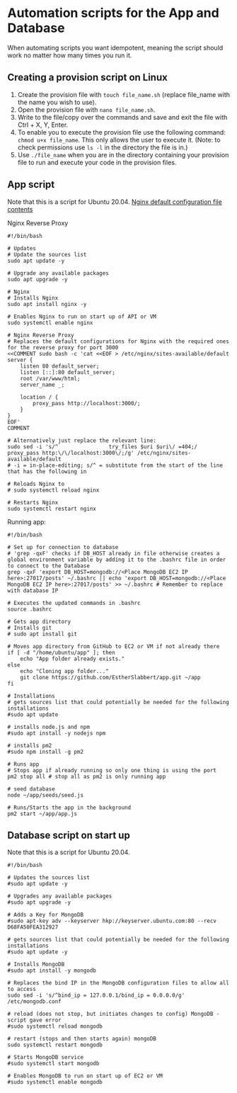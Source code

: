 # Automation scripts for the App and Database

When automating scripts you want idempotent, meaning the script should work no matter how many times you run it.

## Creating a provision script on Linux

1. Create the provision file with `touch file_name.sh` (replace file_name with the name you wish to use).
2. Open the provision file with `nano file_name.sh`.
3. Write to the file/copy over the commands and save and exit the file with Ctrl + X, Y, Enter.
4. To enable you to execute the provision file use the following command: `chmod u+x file_name`. This only allows the user to execute it. (Note: to check permissions use `ls -l` in the directory the file is in.)
5. Use `./file_name` when you are in the directory containing your provision file to run and execute your code in the provision files.

## App script

Note that this is a script for Ubuntu 20.04.
[Nginx default configuration file contents](https://www.coderrocketfuel.com/article/default-nginx-configuration-file-inside-sites-available-default)

Nginx Reverse Proxy
```shell
#!/bin/bash

# Updates
# Update the sources list
sudo apt update -y

# Upgrade any available packages
sudo apt upgrade -y

# Nginx
# Installs Nginx
sudo apt install nginx -y

# Enables Nginx to run on start up of API or VM
sudo systemctl enable nginx

# Nginx Reverse Proxy
# Replaces the default configurations for Nginx with the required ones for the reverse proxy for port 3000
<<COMMENT sudo bash -c 'cat <<EOF > /etc/nginx/sites-available/default
server {
    listen 80 default_server;
    listen [::]:80 default_server;
    root /var/www/html;
    server_name _;

    location / {
        proxy_pass http://localhost:3000/;
    }
}
EOF'
COMMENT

# Alternatively just replace the relevant line:
sudo sed -i 's/^                try_files $uri $uri\/ =404;/            proxy_pass http:\/\/localhost:3000\/;/g' /etc/nginx/sites-available/default
# -i = in-place-editing; s/^ = substitute from the start of the line that has the following in

# Reloads Nginx to 
# sudo systemctl reload nginx

# Restarts Nginx
sudo systemctl restart nginx
```
Running app:
```shell
#!/bin/bash

# Set up for connection to database
# 'grep -qxF' checks if DB_HOST already in file otherwise creates a global environment variable by adding it to the .bashrc file in order to connect to the Database
grep -qxF 'export DB_HOST=mongodb://<Place MongoDB EC2 IP here>:27017/posts' ~/.bashrc || echo 'export DB_HOST=mongodb://<Place MongoDB EC2 IP here>:27017/posts' >> ~/.bashrc # Remember to replace with database IP

# Executes the updated commands in .bashrc
source .bashrc

# Gets app directory
# Installs git
# sudo apt install git

# Moves app directory from GitHub to EC2 or VM if not already there
if [ -d "/home/ubuntu/app" ]; then
    echo "App folder already exists."
else
    echo "Cloning app folder..."
    git clone https://github.com/EstherSlabbert/app.git ~/app
fi

# Installations
# gets sources list that could potentially be needed for the following installations
#sudo apt update

# installs node.js and npm
#sudo apt install -y nodejs npm

# installs pm2
#sudo npm install -g pm2

# Runs app
# Stops app if already running so only one thing is using the port
pm2 stop all # stop all as pm2 is only running app

# seed database
node ~/app/seeds/seed.js

# Runs/Starts the app in the background
pm2 start ~/app/app.js

```

## Database script on start up

Note that this is a script for Ubuntu 20.04.

```shell
#!/bin/bash

# Updates the sources list
#sudo apt update -y

# Upgrades any available packages
#sudo apt upgrade -y

# Adds a Key for MongoDB
#sudo apt-key adv --keyserver hkp://keyserver.ubuntu.com:80 --recv D68FA50FEA312927

# gets sources list that could potentially be needed for the following installations
#sudo apt update -y

# Installs MongoDB
#sudo apt install -y mongodb

# Replaces the bind IP in the MongoDB configuration files to allow all to access
sudo sed -i 's/^bind_ip = 127.0.0.1/bind_ip = 0.0.0.0/g' /etc/mongodb.conf

# reload (does not stop, but initiates changes to config) MongoDB - script gave error
#sudo systemctl reload mongodb

# restart (stops and then starts again) mongoDB
sudo systemctl restart mongodb

# Starts MongoDB service
#sudo systemctl start mongodb

# Enables MongoDB to run on start up of EC2 or VM
#sudo systemctl enable mongodb
```
